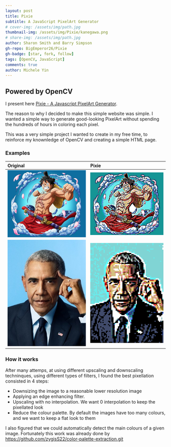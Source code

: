 ```yaml
---
layout: post
title: Pixie
subtitle: A JavaScript PixelArt Generator
# cover-img: /assets/img/path.jpg
thumbnail-img: /assets/img/Pixie/kanegawa.png
# share-img: /assets/img/path.jpg
author: Sharon Smith and Barry Simpson
gh-repo: BigEmperor26/Pixie
gh-badge: [star, fork, follow]
tags: [OpenCV, JavaScript]
comments: true
author: Michele Yin
---
```


## Powered by OpenCV

I present here [Pixie - A Javascript PixelArt Generator](https://pixie-alpha.vercel.app/). 

The reason to why I decided to make this simple website was simple. I wanted a simple way to generate good-looking PixelArt without spending the hundreds of hours in coloring each pixel.


This was a very simple project I wanted to create in my free time, to reinforce my knownledge of OpenCV and creating a simple HTML page.

### Examples
<!-- | Original | Pixie |
| :----- | :----- |
| ![Image](../assets/img/Pixie/img.png) | ![Image](../assets/img/Pixie/luffy-5px.png) |
| ![Image](../assets/img/Pixie/obama.jpeg) | ![Image](../assets/img/Pixie/Obama%20pix.png) | -->

| Original | Pixie |
| :----- | :----- |
|<img src="../assets/img/Pixie/img.png">|<img src="../assets/img/Pixie/luffy-5px.png">|
|<img src="../assets/img/Pixie/obama.jpeg">|<img src="../assets/img/Pixie/Obama%20pix.png">|

### How it works


After many attemps, at using different upscaling and downscaling techninques, using different types of filters, I found the best pixellation consisted in 4 steps:

- Downsizing the image to a reasonable lower resolution image
- Applying an edge enhancing filter.
- Upscaling with no interpolation. We want 0 interpolation to keep the pixellated look
- Reduce the colour palette. By default the images have too many colours, and we want to keep a flat look to them

I also figured that we could automatically detect the main colours of a given image. Fortunately this work was already done by  https://github.com/zygisS22/color-palette-extraction.git

